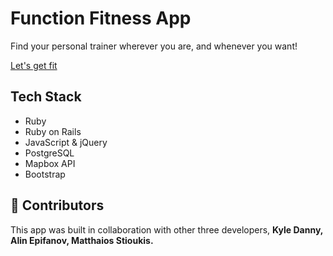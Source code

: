 # Function Fitness App

Find your personal trainer wherever you are, and whenever you want!

[Let's get fit](https://personal-trainer-kyledanny.herokuapp.com/)

## Tech Stack 
* Ruby
* Ruby on Rails
* JavaScript & jQuery
* PostgreSQL
* Mapbox API
* Bootstrap

## 🚀 Contributors
<p align="left"> 
 This app was built in collaboration with other three developers, <strong>Kyle Danny, Alin Epifanov, Matthaios Stioukis.</strong>
  </p>
